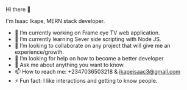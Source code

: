 Hi there 👋

I'm Isaac Ikape,
MERN stack developer.

- 🔭 I’m currently working on Frame eye TV web application.
- 🌱 I’m currently learning Sever side scripting with Node JS.
- 👯 I’m looking to collaborate on any project that will give me an experience/growth.
- 🤔 I’m looking for help on how to become a better developer.
- 💬 Ask me about anything you want to know.
- 📫 How to reach me: +2347036503218 & ikapeisaac3@gmail.com
- ⚡ Fun fact: I like interactions and getting to know people.

